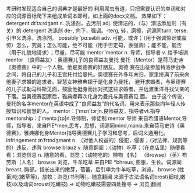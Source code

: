 考研时发现适合自己的词典才是最好的
利用爬虫有道，只把需要认识的单词和对应的词源音标爬下来组成单词本即可，如上面的docx文档。
效果如下：
detergent
	dɪˈtɜːrdʒənt
	n. 洗涤剂，去污剂
	adj. 使清洁的，（与）清洁添加剂（有关）的
	detergent 洗涤剂 de-, 向下，强调。-terg, 转，磨擦，词源同turn, terse. 引申义洗涤，洗涤剂。
possibly
	ˈpɑːsəbli
	adv. 可能，或许；（用于强调惊讶或震惊）怎么，究竟；怎么可能，绝不可能（用于否定句，表强调）；能不能，能否（用于礼貌地请求）；尽量，尽可能
mentor
	ˈmentər
	n. 导师，指导者
	v. 给予培训
	mentor （良师益友）：奥德赛儿子的良师益友曼托 曼托（Mentor）是荷马史诗《奥德赛》中的一个人物。他是奥德赛的好朋友。奥德 赛在出征参加特洛伊战争之间，将自己的儿子和王宫托付给曼托。奥德赛在外多年未归，家里挤满了前来向他妻子求婚的追求者。智慧女神雅典娜于是化身为曼托， 避开求婚者，与奥德赛的儿子忒勒马科斯见面，鼓励他挺身而出对抗这些求婚者，并远渡重洋寻找父亲的下落。当奥德赛回家后，雅典娜再次化身为曼托与奥德赛见 面。
由于这个传说，曼托的名字mentor在英语中成了“良师益友”的代名词，用来表示那些向年轻人传授知识和智慧的人。
mentor：['mɛn'tɔr]n.良师益友，指导者vt.指导
mentorship：['mentɔːʃɪp]n.导师制，师徒制
	mentor 导师 来自希腊语Mentor,导师，指导者，来自PIE*men,思考，思想，词源同mind,mania.来自荷马史诗《奥德赛》，雅典娜化身Mentor指导奥德赛儿子学习和思考，后词义通用化。
infringement
	ɪnˈfrɪndʒmənt
	n. （对他人权益的）侵犯，侵害；（对法律、规则等的）违反，违背
browse
	braʊz
	v. 随意翻阅；（动物）吃草；（在商店里）随便看看；浏览信息
	n. 随意的看，浏览；（动物吃的）植物
	 【名】 （Browse）（英）布劳斯（人名）
	browse 浏览，牛羊吃草 来自PIE *bhreus, 膨胀，生长。词源同breast, 胸部。指长出来的嫩芽，蓓蕾，后引申为牛羊吃草，浏览。
	browse (牲畜)吃(嫩草等)，放牧；浏览(书刊等)，随意翻阅 来源于古法语名词brost(细枝,嫩枝)以及动词broust(吃嫩枝) → 动物吃嫩枝需要四处搜寻 → 浏览,翻阅

